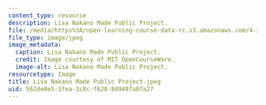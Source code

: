```yaml
---
content_type: resource
description: Lisa Nakano Made Public Project.
file: /media/https%3A/open-learning-course-data-rc.s3.amazonaws.com/4-301-introduction-to-the-visual-arts-spring-2007/562de0e53fea3c8cf62884948fa8fa27_LisaNakanoMadePublicProject.jpeg
file_type: image/jpeg
image_metadata:
  caption: Lisa Nakano Made Public Project.
  credit: Image courtesy of MIT OpenCourseWare.
  image-alt: Lisa Nakano Made Public Project.
resourcetype: Image
title: Lisa Nakano Made Public Project.jpeg
uid: 562de0e5-3fea-3c8c-f628-84948fa8fa27
---
```

